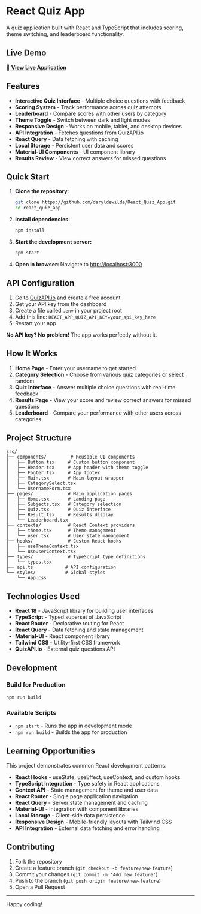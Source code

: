 # React Quiz App

A quiz application built with React and TypeScript that includes scoring, theme switching, and leaderboard functionality.

## Live Demo

🔗 **[View Live Application](https://daryl-react-quiz.vercel.app/)**

## Features

- **Interactive Quiz Interface** - Multiple choice questions with feedback
- **Scoring System** - Track performance across quiz attempts
- **Leaderboard** - Compare scores with other users by category
- **Theme Toggle** - Switch between dark and light modes
- **Responsive Design** - Works on mobile, tablet, and desktop devices
- **API Integration** - Fetches questions from QuizAPI.io
- **React Query** - Data fetching with caching
- **Local Storage** - Persistent user data and scores
- **Material-UI Components** - UI component library
- **Results Review** - View correct answers for missed questions

## Quick Start

1. **Clone the repository:**
   ```bash
   git clone https://github.com/daryldewilde/React_Quiz_App.git
   cd react_quiz_app
   ```

2. **Install dependencies:**
   ```bash
   npm install
   ```

3. **Start the development server:**
   ```bash
   npm start
   ```

4. **Open in browser:**
   Navigate to [http://localhost:3000](http://localhost:3000)

## API Configuration

1. Go to [QuizAPI.io](https://quizapi.io/) and create a free account
2. Get your API key from the dashboard
3. Create a file called `.env` in your project root
4. Add this line: `REACT_APP_QUIZ_API_KEY=your_api_key_here`
5. Restart your app

**No API key? No problem!** The app works perfectly without it.

## How It Works

1. **Home Page** - Enter your username to get started
2. **Category Selection** - Choose from various quiz categories or select random
3. **Quiz Interface** - Answer multiple choice questions with real-time feedback
4. **Results Page** - View your score and review correct answers for missed questions
5. **Leaderboard** - Compare your performance with other users across categories

## Project Structure

```
src/
├── components/         # Reusable UI components
│   ├── Button.tsx     # Custom button component
│   ├── Header.tsx     # App header with theme toggle
│   ├── Footer.tsx     # App footer
│   ├── Main.tsx       # Main layout wrapper
│   ├── CategorySelect.tsx
│   └── UsernameForm.tsx
├── pages/             # Main application pages
│   ├── Home.tsx       # Landing page
│   ├── Subjects.tsx   # Category selection
│   ├── Quiz.tsx       # Quiz interface
│   ├── Result.tsx     # Results display
│   └── Leaderboard.tsx
├── contexts/          # React Context providers
│   ├── theme.tsx      # Theme management
│   └── user.tsx       # User state management
├── hooks/             # Custom React hooks
│   ├── useThemeContext.tsx
│   └── useUserContext.tsx
├── types/             # TypeScript type definitions
│   └── types.tsx
├── api.ts            # API configuration
└── styles/           # Global styles
    └── App.css
```

## Technologies Used

- **React 18** - JavaScript library for building user interfaces
- **TypeScript** - Typed superset of JavaScript
- **React Router** - Declarative routing for React
- **React Query** - Data fetching and state management
- **Material-UI** - React component library
- **Tailwind CSS** - Utility-first CSS framework
- **QuizAPI.io** - External quiz questions API

## Development

### Build for Production
```bash
npm run build
```


### Available Scripts
- `npm start` - Runs the app in development mode
- `npm run build` - Builds the app for production

## Learning Opportunities

This project demonstrates common React development patterns:

- **React Hooks** - useState, useEffect, useContext, and custom hooks
- **TypeScript Integration** - Type safety in React applications
- **Context API** - State management for theme and user data
- **React Router** - Single page application navigation
- **React Query** - Server state management and caching
- **Material-UI** - Integration with component libraries
- **Local Storage** - Client-side data persistence
- **Responsive Design** - Mobile-friendly layouts with Tailwind CSS
- **API Integration** - External data fetching and error handling

## Contributing

1. Fork the repository
2. Create a feature branch (`git checkout -b feature/new-feature`)
3. Commit your changes (`git commit -m 'Add new feature'`)
4. Push to the branch (`git push origin feature/new-feature`)
5. Open a Pull Request


---

Happy coding!
